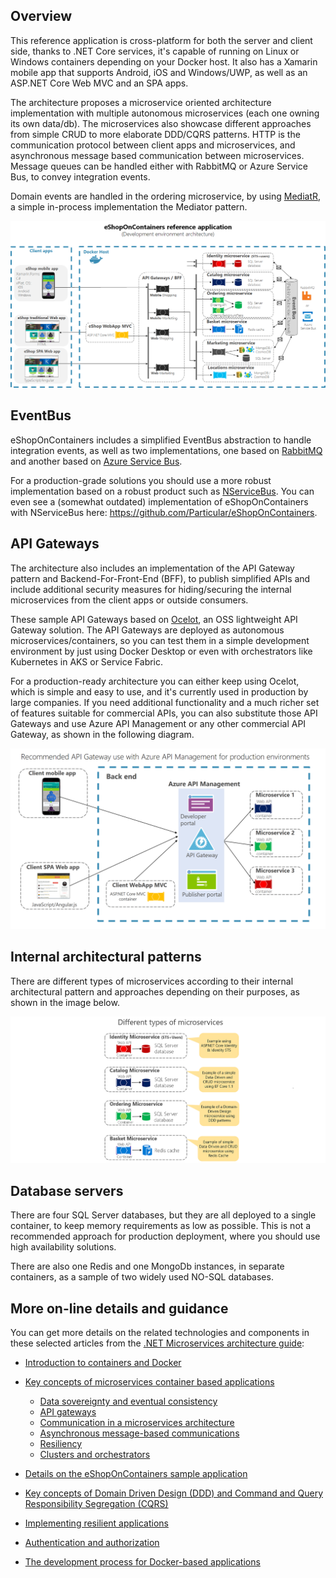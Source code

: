 ## Overview

This reference application is cross-platform for both the server and client side, thanks to .NET Core services, it's capable of running on Linux or Windows containers depending on your Docker host. It also has a Xamarin mobile app that supports Android, iOS and Windows/UWP, as well as an ASP.NET Core Web MVC and an SPA apps.

The architecture proposes a microservice oriented architecture implementation with multiple autonomous microservices (each one owning its own data/db). The microservices also showcase different approaches from simple CRUD to more elaborate DDD/CQRS patterns. HTTP is the communication protocol between client apps and microservices, and asynchronous message based communication between microservices.  Message queues can be handled either with RabbitMQ or Azure Service Bus, to convey integration events.

Domain events are handled in the ordering microservice, by using [MediatR](https://github.com/jbogard/MediatR), a simple in-process implementation the Mediator pattern.

![](images/Architecture/eshoponcontainers-arquitecture.png)

## EventBus

eShopOnContainers includes a simplified EventBus abstraction to handle integration events, as well as two implementations, one based on [RabbitMQ](https://www.rabbitmq.com/) and another based on [Azure Service Bus](https://docs.microsoft.com/en-us/azure/service-bus/).

For a production-grade solutions you should use a more robust implementation based on a robust product such as [NServiceBus](https://github.com/Particular/NServiceBus). You can even see a (somewhat outdated) implementation of eShopOnContainers with NServiceBus here: https://github.com/Particular/eShopOnContainers.

## API Gateways

The architecture also includes an implementation of the API Gateway pattern and Backend-For-Front-End (BFF), to publish simplified APIs and include additional security measures for hiding/securing the internal microservices from the client apps or outside consumers. 

These sample API Gateways based on [Ocelot](https://github.com/ThreeMammals/Ocelot), an OSS lightweight API Gateway solution. The API Gateways are deployed as autonomous microservices/containers, so you can test them in a simple development environment by just using Docker Desktop or even with orchestrators like Kubernetes in AKS or Service Fabric.

For a production-ready architecture you can either keep using Ocelot, which is simple and easy to use, and it's currently used in production by large companies. If you need additional functionality and a much richer set of features suitable for commercial APIs, you can also substitute those API Gateways and use Azure API Management or any other commercial API Gateway, as shown in the following diagram.

![](images/Architecture/azure-api-management-gateway.png)

## Internal architectural patterns

There are different types of microservices according to their internal architectural pattern and approaches depending on their purposes, as shown in the image below.

![](images/Architecture/eshoponcontainers-microservice-types.png)

## Database servers

There are four SQL Server databases, but they are all deployed to a single container, to keep memory requirements as low as possible. This is not a recommended approach for production deployment, where you should use high availability solutions.

There are also one Redis and one MongoDb instances, in separate containers, as a sample of two widely used NO-SQL databases.

## More on-line details and guidance

You can get more details on the related technologies and components in these selected articles from the [.NET Microservices architecture guide](https://docs.microsoft.com/dotnet/standard/microservices-architecture/):

- [Introduction to containers and Docker](https://docs.microsoft.com/dotnet/standard/microservices-architecture/container-docker-introduction/)

- [Key concepts of microservices container based applications](https://docs.microsoft.com/dotnet/standard/microservices-architecture/architect-microservice-container-applications/)
  - [Data sovereignty and eventual consistency](https://docs.microsoft.com/dotnet/standard/microservices-architecture/architect-microservice-container-applications/data-sovereignty-per-microservice)
  - [API gateways](https://docs.microsoft.com/dotnet/standard/microservices-architecture/architect-microservice-container-applications/direct-client-to-microservice-communication-versus-the-api-gateway-pattern)
  - [Communication in a microservices architecture](https://docs.microsoft.com/dotnet/standard/microservices-architecture/architect-microservice-container-applications/communication-in-microservice-architecture)
  - [Asynchronous message-based communications](https://docs.microsoft.com/dotnet/standard/microservices-architecture/architect-microservice-container-applications/asynchronous-message-based-communication)
  - [Resiliency](https://docs.microsoft.com/dotnet/standard/microservices-architecture/architect-microservice-container-applications/resilient-high-availability-microservices)
  - [Clusters and orchestrators](https://docs.microsoft.com/dotnet/standard/microservices-architecture/architect-microservice-container-applications/scalable-available-multi-container-microservice-applications)

- [Details on the eShopOnContainers sample application](https://docs.microsoft.com/dotnet/standard/microservices-architecture/multi-container-microservice-net-applications/)

- [Key concepts of Domain Driven Design (DDD) and Command and Query Responsibility Segregation (CQRS)](https://docs.microsoft.com/dotnet/standard/microservices-architecture/microservice-ddd-cqrs-patterns/)

- [Implementing resilient applications](https://docs.microsoft.com/dotnet/standard/microservices-architecture/implement-resilient-applications/)

- [Authentication and authorization](https://docs.microsoft.com/dotnet/standard/microservices-architecture/secure-net-microservices-web-applications/)

- [The development process for Docker-based applications](https://docs.microsoft.com/dotnet/standard/microservices-architecture/docker-application-development-process/)

